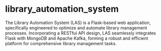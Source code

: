 # library_automation_system
The Library Automation System (LAS) is a Flask-based web application, specifically engineered to optimize and automate library management processes. Incorporating a RESTful API design, LAS seamlessly integrates Flask with MongoDB and Apache Kafka, forming a robust and efficient platform for comprehensive library management tasks.
